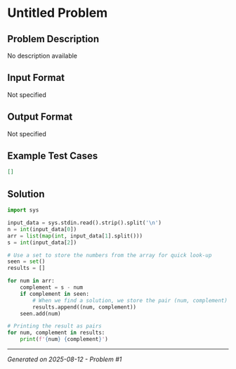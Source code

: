 # Untitled Problem

## Problem Description
No description available

## Input Format
Not specified

## Output Format
Not specified

## Example Test Cases
```json
[]
```

## Solution
```python
import sys

input_data = sys.stdin.read().strip().split('\n')
n = int(input_data[0])
arr = list(map(int, input_data[1].split()))
s = int(input_data[2])

# Use a set to store the numbers from the array for quick look-up
seen = set()
results = []

for num in arr:
    complement = s - num
    if complement in seen:
        # When we find a solution, we store the pair (num, complement)
        results.append((num, complement))
    seen.add(num)

# Printing the result as pairs
for num, complement in results:
    print(f'{num} {complement}')
```

---
*Generated on 2025-08-12 - Problem #1*
